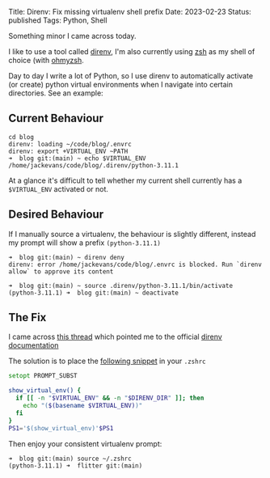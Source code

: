 Title: Direnv: Fix missing virtualenv shell prefix
Date: 2023-02-23
Status: published
Tags: Python, Shell

Something minor I came across today.

I like to use a tool called [direnv](https://github.com/direnv/direnv), I'm
also currently using [zsh](https://www.zsh.org/) as my shell of choice (with
[ohmyzsh](https://ohmyz.sh/).

Day to day I write a lot of Python, so I use direnv to automatically activate
(or create) python virtual environments when I navigate into certain
directories. See an example:

## Current Behaviour

```shell
cd blog
direnv: loading ~/code/blog/.envrc
direnv: export +VIRTUAL_ENV ~PATH
➜  blog git:(main) ~ echo $VIRTUAL_ENV
/home/jackevans/code/blog/.direnv/python-3.11.1
```

At a glance it's difficult to tell whether my current shell currently
has a `$VIRTUAL_ENV` activated or not.

## Desired Behaviour

If I manually source a virtualenv, the behaviour is slightly different, instead
my prompt will show a prefix `(python-3.11.1)`

```shell
➜  blog git:(main) ~ direnv deny
direnv: error /home/jackevans/code/blog/.envrc is blocked. Run `direnv allow` to approve its content

➜  blog git:(main) ~ source .direnv/python-3.11.1/bin/activate
(python-3.11.1) ➜  blog git:(main) ~ deactivate
```

## The Fix

I came across [this
thread](https://stackoverflow.com/questions/52437468/activating-virtualenv-with-direnv-doesnt-activate-virtualenv)
which pointed me to the official [direnv
documentation](https://github.com/direnv/direnv/wiki/Python#restoring-the-ps1)

The solution is to place the [following snippet](https://github.com/direnv/direnv/wiki/Python#zsh) in your `.zshrc`

```zsh
setopt PROMPT_SUBST

show_virtual_env() {
  if [[ -n "$VIRTUAL_ENV" && -n "$DIRENV_DIR" ]]; then
    echo "($(basename $VIRTUAL_ENV))"
  fi
}
PS1='$(show_virtual_env)'$PS1
```

Then enjoy your consistent virtualenv prompt:

```shell
➜  blog git:(main) source ~/.zshrc
(python-3.11.1) ➜  flitter git:(main)
```

<br>
